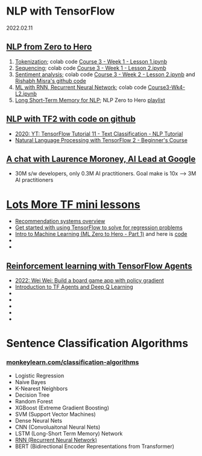 # NLP with TensorFlow

2022.02.11

## [NLP from Zero to Hero](https://www.youtube.com/watch?v=fNxaJsNG3-s&list=PLQY2H8rRoyvzDbLUZkbudP-MFQZwNmU4S)

1. [Tokenization](https://www.youtube.com/watch?v=fNxaJsNG3-s); colab code [Course 3 - Week 1 - Lesson 1.ipynb](https://colab.research.google.com/github/lmoroney/dlaicourse/blob/master/TensorFlow%20In%20Practice/Course%203%20-%20NLP/Course%203%20-%20Week%201%20-%20Lesson%201.ipynb)
2. [Sequencing](https://www.youtube.com/watch?v=r9QjkdSJZ2g); colab code [Course 3 - Week 1 - Lesson 2.ipynb](https://colab.research.google.com/github/lmoroney/dlaicourse/blob/master/TensorFlow%20In%20Practice/Course%203%20-%20NLP/Course%203%20-%20Week%201%20-%20Lesson%202.ipynb)
3. [Sentiment analysis](https://www.youtube.com/watch?v=Y_hzMnRXjhI); colab code [Course 3 - Week 2 - Lesson 2.ipynb](https://colab.research.google.com/github/lmoroney/dlaicourse/blob/master/TensorFlow%20In%20Practice/Course%203%20-%20NLP/Course%203%20-%20Week%202%20-%20Lesson%202.ipynb) and [Rishabh Misra's github code](https://rishabhmisra.github.io/publications/)
4. [ML with RNN, Recurrent Neural Network](https://www.youtube.com/watch?v=OuYtk9Ymut4); colab code [Course3-Wk4-L2.ipynb](https://colab.research.google.com/github/lmoroney/dlaicourse/blob/master/TensorFlow%20In%20Practice/Course%203%20-%20NLP/Course%203%20-%20Week%204%20-%20Lesson%202%20-%20Notebook.ipynb)
5. [Long Short-Term Memory for NLP](https://www.youtube.com/watch?v=A9QVYOBjZdY); NLP Zero to Hero [playlist](https://www.youtube.com/playlist?list=PLQY2H8rRoyvzDbLUZkbudP-MFQZwNmU4S)




## [NLP with TF2 with code on github](https://github.com/python-engineer/tensorflow-course)
* [2020: YT: TensorFlow Tutorial 11 - Text Classification - NLP Tutorial](https://www.youtube.com/watch?v=kxeyoyrf2cM)
* [Natural Language Processing with TensorFlow 2 - Beginner's Course](https://www.youtube.com/watch?v=B2q5cRJvqI8)


## [A chat with Laurence Moroney, AI Lead at Google](https://www.youtube.com/watch?v=r63VMQvykac)
* 30M s/w developers, only 0.3M AI practitioners. Goal make is 10x --> 3M AI practitioners


# [Lots More TF mini lessons](https://www.youtube.com/playlist?list=PLQY2H8rRoyvwLbzbnKJ59NkZvQAW9wLbx)
* [Recommendation systems overview](https://youtu.be/BthUPVwA59s)
* [Get started with using TensorFlow to solve for regression problems](https://youtu.be/-vHQub0NXI4)
* [Intro to Machine Learning (ML Zero to Hero - Part 1)](https://youtu.be/KNAWp2S3w94) and here is [code](https://developers.google.com/codelabs/tensorflow-1-helloworld#0)
* []()
* []()

## [Reinforcement learning with TensorFlow Agents](https://www.tensorflow.org/agents)
* [2022: Wei Wei: Build a board game app with policy gradient](https://www.youtube.com/watch?v=X4eruXqNbDc)
* [Introduction to TF Agents and Deep Q Learning](https://www.youtube.com/watch?v=2nKD6zFQ8xI)
* []()
* []()
* []()
* []()
* []()





# Sentence Classification Algorithms 
### [monkeylearn.com/classification-algorithms](https://monkeylearn.com/blog/classification-algorithms/)

- Logistic Regression
- Naive Bayes
- K-Nearest Neighbors
- Decision Tree
- Random Forest
- XGBoost (Extreme Gradient Boosting)
- SVM (Support Vector Machines)
- Dense Neural Nets
- CNN (Convoluaitonal Neural Nets)
- LSTM (Long-Short Term Memory) Network
- [RNN (Recurrent Neural Network)](https://www.tensorflow.org/text/tutorials/text_classification_rnn)
- BERT (Bidirectional Encoder Representations from Transformer)

